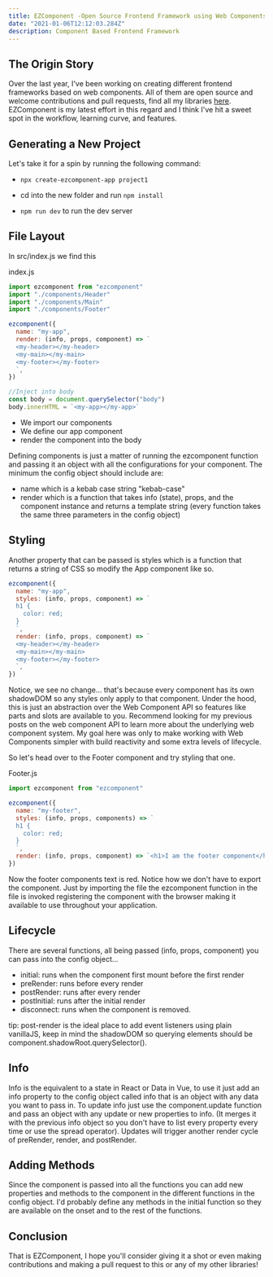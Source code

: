 ```yaml
---
title: EZComponent -Open Source Frontend Framework using Web Components
date: "2021-01-06T12:12:03.284Z"
description: Component Based Frontend Framework
---
```


## The Origin Story

Over the last year, I've been working on creating different frontend frameworks based on web components. All of them are open source and welcome contributions and pull requests, find all my libraries [here](https://meet.alexmercedcoder.dev/libraries). EZComponent is my latest effort in this regard and I think I've hit a sweet spot in the workflow, learning curve, and features.

## Generating a New Project

Let's take it for a spin by running the following command:

- `npx create-ezcomponent-app project1`

- cd into the new folder and run `npm install`

- `npm run dev` to run the dev server

## File Layout

In src/index.js we find this

index.js

```js
import ezcomponent from "ezcomponent"
import "./components/Header"
import "./components/Main"
import "./components/Footer"

ezcomponent({
  name: "my-app",
  render: (info, props, component) => `
  <my-header></my-header>
  <my-main></my-main>
  <my-footer></my-footer>
  `,
})

//Inject into body
const body = document.querySelector("body")
body.innerHTML = `<my-app></my-app>`
```

- We import our components
- We define our app component
- render the component into the body

Defining components is just a matter of running the ezcomponent function and passing it an object with all the configurations for your component. The minimum the config object should include are:

- name which is a kebab case string "kebab-case"
- render which is a function that takes info (state), props, and the component instance and returns a template string (every function takes the same three parameters in the config object)

## Styling

Another property that can be passed is styles which is a function that returns a string of CSS so modify the App component like so.

```js
ezcomponent({
  name: "my-app",
  styles: (info, props, component) => `
  h1 {
    color: red;
  }
  `,
  render: (info, props, component) => `
  <my-header></my-header>
  <my-main></my-main>
  <my-footer></my-footer>
  `,
})
```

Notice, we see no change... that's because every component has its own shadowDOM so any styles only apply to that component. Under the hood, this is just an abstraction over the Web Component API so features like parts and slots are available to you. Recommend looking for my previous posts on the web component API to learn more about the underlying web component system. My goal here was only to make working with Web Components simpler with build reactivity and some extra levels of lifecycle.

So let's head over to the Footer component and try styling that one.

Footer.js

```js
import ezcomponent from "ezcomponent"

ezcomponent({
  name: "my-footer",
  styles: (info, props, components) => `
  h1 {
    color: red;
  }
  `,
  render: (info, props, component) => `<h1>I am the footer component</h1>`,
})
```

Now the footer components text is red. Notice how we don't have to export the component. Just by importing the file the ezcomponent function in the file is invoked registering the component with the browser making it available to use throughout your application.

## Lifecycle

There are several functions, all being passed (info, props, component) you can pass into the config object...

- initial: runs when the component first mount before the first render
- preRender: runs before every render
- postRender: runs after every render
- postInitial: runs after the initial render
- disconnect: runs when the component is removed.

tip: post-render is the ideal place to add event listeners using plain vanillaJS, keep in mind the shadowDOM so querying elements should be component.shadowRoot.querySelector().

## Info

Info is the equivalent to a state in React or Data in Vue, to use it just add an info property to the config object called info that is an object with any data you want to pass in. To update info just use the component.update function and pass an object with any update or new properties to info. (It merges it with the previous info object so you don't have to list every property every time or use the spread operator). Updates will trigger another render cycle of preRender, render, and postRender.

## Adding Methods

Since the component is passed into all the functions you can add new properties and methods to the component in the different functions in the config object. I'd probably define any methods in the initial function so they are available on the onset and to the rest of the functions.

## Conclusion

That is EZComponent, I hope you'll consider giving it a shot or even making contributions and making a pull request to this or any of my other libraries!
